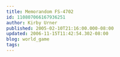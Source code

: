 ```yaml
---
title: Memorandom FS-4702
id: 110807066167936251
author: Kirby Urner
published: 2005-02-10T21:16:00.000-08:00
updated: 2006-11-15T11:42:54.302-08:00
blog: world_game
tags: 
---
```


